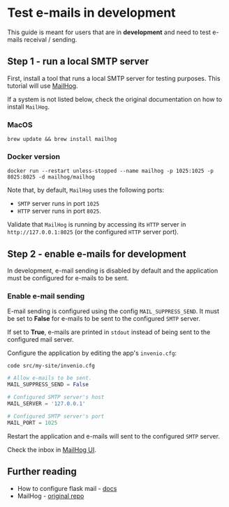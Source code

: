# Test e-mails in development

This guide is meant for users that are in **development** and need to test e-mails receival / sending.

## Step 1 - run a local SMTP server

First, install a tool that runs a local SMTP server for testing purposes. This tutorial will use [MailHog](https://github.com/mailhog/MailHog).

If a system is not listed below, check the original documentation on how to install `MailHog`.

### MacOS

```terminal
brew update && brew install mailhog
```

### Docker version

```terminal
docker run --restart unless-stopped --name mailhog -p 1025:1025 -p 8025:8025 -d mailhog/mailhog
```

Note that, by default, `MailHog` uses the following ports:

- `SMTP` server runs in port `1025`
- `HTTP` server runs in port `8025`.

Validate that `MailHog` is running by accessing its `HTTP` server in `http://127.0.0.1:8025` (or the configured `HTTP` server port).

## Step 2 - enable e-mails for development

In development, e-mail sending is disabled by default and the application must be configured for e-mails to be sent.

### Enable e-mail sending

E-mail sending is configured using the config `MAIL_SUPPRESS_SEND`. It must be set to **False** for e-mails to be sent to the configured `SMTP` server.

If set to **True**, e-mails are printed in `stdout` instead of being sent to the configured mail server.

Configure the application by editing the app's `invenio.cfg`:

```terminal
code src/my-site/invenio.cfg
```

```python
# Allow e-mails to be sent.
MAIL_SUPPRESS_SEND = False

# Configured SMTP server's host
MAIL_SERVER = '127.0.0.1'

# Configured SMTP server's port
MAIL_PORT = 1025 
```

Restart the application and e-mails will sent to the configured `SMTP` server.

Check the inbox in [MailHog UI](http://127.0.0.1:8025).

## Further reading

- How to configure flask mail - [docs](https://pythonhosted.org/Flask-Mail/#configuring-flask-mail)
- MailHog - [original repo](https://github.com/mailhog/MailHog)